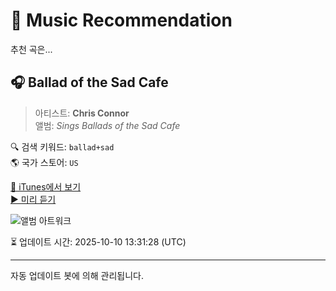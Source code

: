 
# 🎵 Music Recommendation

추천 곡은...

## 🎧 Ballad of the Sad Cafe  
> 아티스트: **Chris Connor**  
> 앨범: _Sings Ballads of the Sad Cafe_  

🔍 검색 키워드: `ballad+sad`  
🌎 국가 스토어: `US`

[🔗 iTunes에서 보기](https://music.apple.com/us/album/ballad-of-the-sad-cafe/68237278?i=68236611&uo=4)  
[▶️ 미리 듣기](https://audio-ssl.itunes.apple.com/itunes-assets/AudioPreview125/v4/6d/79/74/6d797417-d907-3201-9ee2-0d5a4c336918/mzaf_5258027438723378818.plus.aac.p.m4a)

![앨범 아트워크](https://is1-ssl.mzstatic.com/image/thumb/Music/y2005/m06/d02/h07/s05.uurvgbpu.jpg/100x100bb.jpg)

⏳ 업데이트 시간: 2025-10-10 13:31:28 (UTC)

---
자동 업데이트 봇에 의해 관리됩니다.

